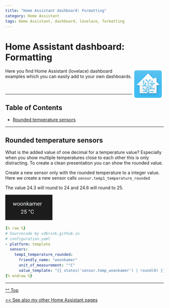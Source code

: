 ```yaml
---
title: "Home Assistant dashboard: Formatting"
category: Home Assistant
tags: Home Assistant, dashboard, lovelace, formatting
---
```

# Home Assistant dashboard: Formatting

<a href="index"><img src="images/home_assistant_logo.png" style="float: right;" alt="Home Assistant logo" height="100px"></a>

Here you find Home Assistant (lovelace) dashboard examples which you can easily add to your own dashboards.
<br/><br/><br/>

---
## Table of Contents
<!-- TOC -->
* [Rounded temperature sensors](#rounded-temperature-sensors)
<!-- TOC -->

---

## Rounded temperature sensors

What is the added value of one decimal for a temperature value? Especially when you show multiple temperatures close to each other this is only distracting. To create a clean presentation you can show the rounded value.

Create a new sensor only with the rounded temperature to a integer value.
Here we create a new sensor calls `sensor.temp1_temperature_rounded`

The value 24.3 will round to 24 and 24.6 will round to 25.

![Rounded temperature value](images/rounded_value.png)
```yaml
{% raw %}
# Sourcecode by vdbrink.github.io
# configuration.yaml
- platform: template
  sensors:
    temp1_temperature_rounded:
      friendly_name: "woonkamer"
      unit_of_measurement: "°C"
      value_template: "{{ states('sensor.temp_woonkamer') | round(0) }}"
{% endraw %}
```

---
[^^ Top](#table-of-contents)

[<< See also my other Home Assistant pages](index)